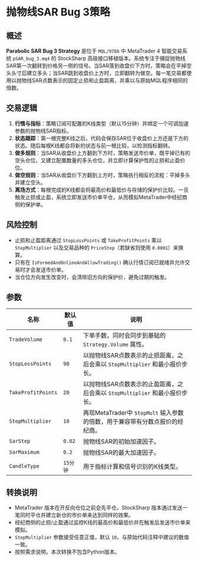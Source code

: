 # 抛物线SAR Bug 3策略

## 概述
**Parabolic SAR Bug 3 Strategy** 是位于 `MQL/9786` 中 MetaTrader 4 智能交易系统 `pSAR_bug_3.mq4` 的 StockSharp 高级接口移植版本。系统专注于捕捉抛物线SAR第一次翻转到价格另一侧的信号。当SAR落到收盘价下方时，策略会在平掉空头头寸后建立多头；当SAR跳到收盘价上方时，立即翻转为做空。每一笔交易都使用以抛物线SAR点数表示的固定止损和止盈距离，并乘以与原始MQL程序相同的倍数。

## 交易逻辑
1. **行情与指标**：策略订阅可配置的K线类型（默认15分钟）并绑定一个可调加速参数的抛物线SAR指标。
2. **状态跟踪**：第一根完整K线之后，代码会保存SAR位于收盘价上方还是下方的状态。随后每根K线都会将新的状态与前一根比较，以检测指标翻转。
3. **做多规则**：当SAR从收盘价上方翻到下方时，策略发送市价单，既平掉已有的空头仓位，又建立配置数量的多头仓位，并立即计算保护性的止损和止盈价位。
4. **做空规则**：当SAR从收盘价下方翻到上方时，策略执行相反的流程：平掉多头并建立空头。
5. **离场方式**：每根完成的K线都会将最高价和最低价与存储的保护价比较。一旦触发止损或止盈，系统立即发送市价单平仓，从而模拟MetaTrader中经纪商侧的保护单。

## 风险控制
- 止损和止盈距离通过 `StopLossPoints` 或 `TakeProfitPoints` 乘以 `StopMultiplier` 以及交易品种的 `PriceStep`（若缺省则使用 `0.0001`）来换算。
- 只有在 `IsFormedAndOnlineAndAllowTrading()` 确认行情订阅已就绪并允许交易时才会发送市价单。
- 当仓位方向发生改变时，会清除旧方向的保护价，避免过期的触发。

## 参数
| 名称 | 默认值 | 说明 |
| --- | --- | --- |
| `TradeVolume` | `0.1` | 下单手数，同时会同步到基础的 `Strategy.Volume` 属性。 |
| `StopLossPoints` | `90` | 以抛物线SAR点数表示的止损距离，之后会乘以 `StopMultiplier` 和最小报价步长。 |
| `TakeProfitPoints` | `20` | 以抛物线SAR点数表示的止盈距离，之后会乘以 `StopMultiplier` 和最小报价步长。 |
| `StopMultiplier` | `10` | 再现MetaTrader中 `StopMult` 输入参数的倍数，用于兼容带有分数点报价的经纪商。 |
| `SarStep` | `0.02` | 抛物线SAR的初始加速因子。 |
| `SarMaximum` | `0.2` | 抛物线SAR的最大加速因子。 |
| `CandleType` | `15分钟` | 用于指标计算和信号识别的K线类型。 |

## 转换说明
- MetaTrader 版本在开反向仓位之前会先平仓。StockSharp 版本通过发送一笔同时平仓并建立新仓的市价单来达到同样的效果。
- 经纪商侧的止损/止盈通过监控K线的最高价和最低价并在触发后发送市价单来模拟。
- `StopMultiplier` 参数接受任意正值，默认 `10`，与原始代码注释中建议的数值一致。
- 按照需求说明，本次转换不包含Python版本。
